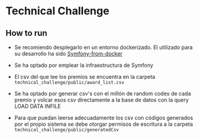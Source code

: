 # Technical Challenge
## How to run
* Se recomiendo desplegarlo en un entorno dockerizado. El utilizado para su desarrollo
  ha sido [Symfony-from-docker](https://github.com/garrongarron/symfony-from-docker)
  

* Se ha optado por emplear la infraestructura de Symfony
  

* El csv del que lee los premios se encuentra en la carpeta  
  `technical_challenge/public/award_list.csv`
  

* Se ha optado por generar csv's con el millón de random codes de cada premio y volcar esos csv directamente
  a la base de datos con la query LOAD DATA INFILE
  

* Para que puedan leerse adecuadamente los csv con códigos generados por el propio sistema se debe 
otorgar permisos de escritura a la carpeta `technical_challenge/public/generatedCsv`
